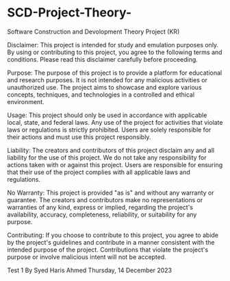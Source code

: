 # SCD-Project-Theory-
Software Construction and Devolopment Theory Project (KR)


Disclaimer:
This project is intended for study and emulation purposes only. By using or contributing to this project, you agree to the following terms and conditions. Please read this disclaimer carefully before proceeding.

Purpose:
The purpose of this project is to provide a platform for educational and research purposes. It is not intended for any malicious activities or unauthorized use. The project aims to showcase and explore various concepts, techniques, and technologies in a controlled and ethical environment.

Usage:
This project should only be used in accordance with applicable local, state, and federal laws. Any use of the project for activities that violate laws or regulations is strictly prohibited. Users are solely responsible for their actions and must use this project responsibly.

Liability:
The creators and contributors of this project disclaim any and all liability for the use of this project. We do not take any responsibility for actions taken with or against this project. Users are responsible for ensuring that their use of the project complies with all applicable laws and regulations.

No Warranty:
This project is provided "as is" and without any warranty or guarantee. The creators and contributors make no representations or warranties of any kind, express or implied, regarding the project's availability, accuracy, completeness, reliability, or suitability for any purpose.

Contributing:
If you choose to contribute to this project, you agree to abide by the project's guidelines and contribute in a manner consistent with the intended purpose of the project. Contributions that violate the project's purpose or involve malicious intent will not be accepted.

Test 1 By Syed Haris Ahmed
Thursday, 14 December 2023

